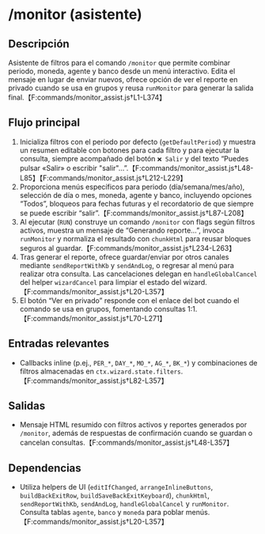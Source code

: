# /monitor (asistente)

## Descripción
Asistente de filtros para el comando `/monitor` que permite combinar periodo, moneda, agente y banco desde un menú interactivo. Edita el mensaje en lugar de enviar nuevos, ofrece opción de ver el reporte en privado cuando se usa en grupos y reusa `runMonitor` para generar la salida final.【F:commands/monitor_assist.js†L1-L374】

## Flujo principal
1. Inicializa filtros con el periodo por defecto (`getDefaultPeriod`) y muestra un resumen editable con botones para cada filtro y para ejecutar la consulta, siempre acompañado del botón `❌ Salir` y del texto “Puedes pulsar «Salir» o escribir "salir"…”.【F:commands/monitor_assist.js†L48-L85】【F:commands/monitor_assist.js†L212-L229】
2. Proporciona menús específicos para periodo (día/semana/mes/año), selección de día o mes, moneda, agente y banco, incluyendo opciones “Todos”, bloqueos para fechas futuras y el recordatorio de que siempre se puede escribir “salir”.【F:commands/monitor_assist.js†L87-L208】
3. Al ejecutar (`RUN`) construye un comando `/monitor` con flags según filtros activos, muestra un mensaje de “Generando reporte…”, invoca `runMonitor` y normaliza el resultado con `chunkHtml` para reusar bloques seguros al guardar.【F:commands/monitor_assist.js†L234-L263】
4. Tras generar el reporte, ofrece guardar/enviar por otros canales mediante `sendReportWithKb` y `sendAndLog`, o regresar al menú para realizar otra consulta. Las cancelaciones delegan en `handleGlobalCancel` del helper `wizardCancel` para limpiar el estado del wizard.【F:commands/monitor_assist.js†L20-L357】
5. El botón “Ver en privado” responde con el enlace del bot cuando el comando se usa en grupos, fomentando consultas 1:1.【F:commands/monitor_assist.js†L70-L271】

## Entradas relevantes
- Callbacks inline (p.ej., `PER_*`, `DAY_*`, `MO_*`, `AG_*`, `BK_*`) y combinaciones de filtros almacenadas en `ctx.wizard.state.filters`.【F:commands/monitor_assist.js†L82-L357】

## Salidas
- Mensaje HTML resumido con filtros activos y reportes generados por `/monitor`, además de respuestas de confirmación cuando se guardan o cancelan consultas.【F:commands/monitor_assist.js†L48-L357】

## Dependencias
- Utiliza helpers de UI (`editIfChanged`, `arrangeInlineButtons`, `buildBackExitRow`, `buildSaveBackExitKeyboard`), `chunkHtml`, `sendReportWithKb`, `sendAndLog`, `handleGlobalCancel` y `runMonitor`. Consulta tablas `agente`, `banco` y `moneda` para poblar menús.【F:commands/monitor_assist.js†L20-L357】
